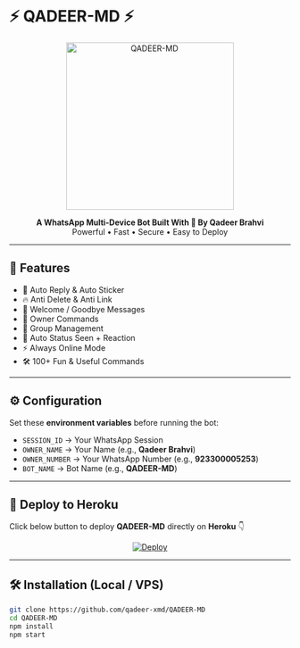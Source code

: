 # ⚡ QADEER-MD ⚡  

<p align="center">
  <img src="https://files.catbox.moe/sidq95.jpg" alt="QADEER-MD" width="300"/>
</p>

<p align="center">
  <b>A WhatsApp Multi-Device Bot Built With 💖 By Qadeer Brahvi</b><br>
  Powerful • Fast • Secure • Easy to Deploy
</p>

---

## 🌟 Features
- 🤖 Auto Reply & Auto Sticker  
- 🔥 Anti Delete & Anti Link  
- 👋 Welcome / Goodbye Messages  
- 👑 Owner Commands  
- 👥 Group Management  
- 👀 Auto Status Seen + Reaction  
- ⚡ Always Online Mode  
- 🛠 100+ Fun & Useful Commands  

---

## ⚙️ Configuration
Set these **environment variables** before running the bot:  

- `SESSION_ID` → Your WhatsApp Session  
- `OWNER_NAME` → Your Name (e.g., **Qadeer Brahvi**)  
- `OWNER_NUMBER` → Your WhatsApp Number (e.g., **923300005253**)  
- `BOT_NAME` → Bot Name (e.g., **QADEER-MD**)  

---

## 🚀 Deploy to Heroku

Click below button to deploy **QADEER-MD** directly on **Heroku** 👇  

<p align="center">
  <a href="https://heroku.com/deploy?template=https://github.com/qadeer-xmd/QADEER-MD">
    <img src="https://www.herokucdn.com/deploy/button.svg" alt="Deploy">
  </a>
</p>

---

## 🛠️ Installation (Local / VPS)

```bash
git clone https://github.com/qadeer-xmd/QADEER-MD
cd QADEER-MD
npm install
npm start

